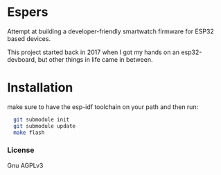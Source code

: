 # Espers

Attempt at building a developer-friendly smartwatch firmware
for ESP32 based devices.

This project started back in 2017 when I got my hands on an
esp32-devboard, but other things in life came in between.

# Installation

make sure to have the esp-idf toolchain on your path and then run:

```bash
  git submodule init
  git submodule update
  make flash
```

### License
Gnu AGPLv3
